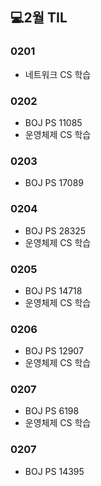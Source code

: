 ## 💻2월 TIL

### 0201
* 네트워크 CS 학습

### 0202
* BOJ PS 11085
* 운영체제 CS 학습

### 0203
* BOJ PS 17089

### 0204
* BOJ PS 28325
* 운영체제 CS 학습

### 0205
* BOJ PS 14718
* 운영체제 CS 학습

### 0206
* BOJ PS 12907
* 운영체제 CS 학습

### 0207
* BOJ PS 6198
* 운영체제 CS 학습

### 0207
* BOJ PS 14395